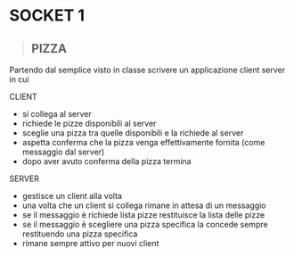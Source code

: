 # SOCKET 1

> ## PIZZA
Partendo dal semplice visto in classe scrivere un applicazione client server in cui

CLIENT
- si collega al server
- richiede le pizze disponibili al server
- sceglie una pizza tra quelle disponibili e la richiede al server
- aspetta conferma che la pizza venga effettivamente fornita (come messaggio dal server)
- dopo aver avuto conferma della pizza termina

SERVER
- gestisce un client alla volta
- una volta che un client si collega rimane in attesa di un messaggio
- se il messaggio è richiede lista pizze restituisce la lista delle pizze
- se il messaggio è scegliere una pizza specifica la concede sempre restituendo una pizza specifica
- rimane sempre attivo per nuovi client
